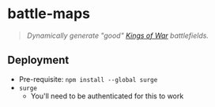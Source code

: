 # battle-maps
> *Dynamically generate "good" [Kings of War](https://www.manticgames.com/games/kings-of-war/) battlefields.*

## Deployment
- Pre-requisite: `npm install --global surge` 
- `surge`
    - You'll need to be authenticated for this to work